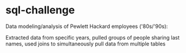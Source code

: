 # sql-challenge
Data modeling/analysis of Pewlett Hackard employees ('80s/'90s):

Extracted data from specific years, pulled groups of people sharing last names, used joins to simultaneously pull data from multiple tables 
